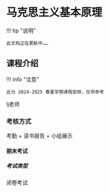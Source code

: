 # 马克思主义基本原理

!!! tip "说明"

    此文档正在更新中……

## 课程介绍

!!! info "注意"

    此为 2024-2025 春夏学期课程安排，仅供参考

lj老师

### 考核方式

考勤 + 读书报告 + 小组展示

#### 期末考试

##### 考试类型

闭卷考试